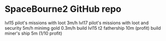 # SpaceBourne2 GitHub repo 
lvl15 pilot's missions with loot 3m/h
lvl17 pilot's missions with loot and security 5m/h
minimg gold 0.3m/h
build lvl15 t2 fathership 10m (profit)
build miner's ship 5m (1/10 profit)